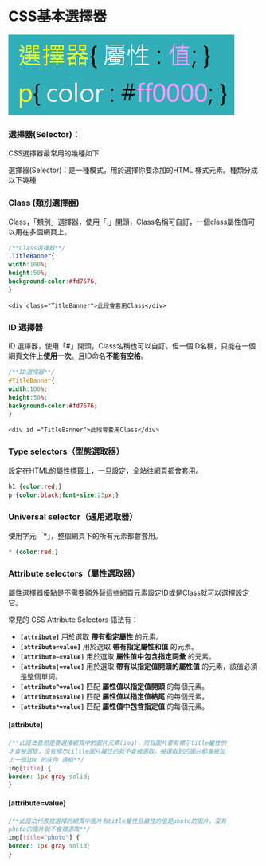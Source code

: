 # CSS基本選擇器

![](../.gitbook/assets/image%20%285%29.png)

### 選擇器\(Selector\)：

CSS選擇器最常用的幾種如下

選擇器\(Selector\)：是一種模式，用於選擇你要添加的HTML 樣式元素。種類分成以下幾種

### Class \(類別選擇器\)

Class，「類別」選擇器，使用「.」開頭，Class名稱可自訂，一個class屬性值可以用在多個網頁上。

```css
/**Class選擇器**/
.TitleBanner{
width:100%;
height:50%;
background-color:#fd7676;
}
```

```markup
<div class="TitleBanner">此段會套用Class</div>
```

### ID 選擇器

ID 選擇器，使用「\#」開頭，Class名稱也可以自訂，但一個ID名稱，只能在一個網頁文件上**使用一次**。且ID命名**不能有空格**。

```css
/**ID選擇器**/
#TitleBanner{
width:100%;
height:50%;
background-color:#fd7676;
}
```

```markup
<div id ="TitleBanner">此段會套用Class</div>
```

### Type selectors（型態選取器）

設定在HTML的屬性標籤上，一旦設定，全站往網頁都會套用。

```css
h1 {color:red;}
p {color:black;font-size:25px;}
```

### Universal selector（通用選取器）

使用字元「**\***」，整個網頁下的所有元素都會套用。

```css
* {color:red;}
```

### Attribute selectors（屬性選取器）

屬性選擇器優點是不需要額外替這些網頁元素設定ID或是Class就可以選擇設定它。

常見的 CSS Attribute Selectors 語法有：

* **`[attribute]`**  用於選取 **帶有指定屬性** 的元素。
* **`[attribute=value]`**  用於選取 **帶有指定屬性和值** 的元素。
* **`[attribute~=value]`**  用於選取 **屬性值中包含指定詞彙** 的元素。
* **`[attribute|=value]`**  用於選取 **帶有以指定值開頭的屬性值** 的元素，該值必須是整個單詞。
* **`[attribute^=value]`**  匹配 **屬性值以指定值開頭** 的每個元素。
* **`[attribute$=value]`**  匹配 **屬性值以指定值結尾** 的每個元素。
* **`[attribute*=value]`**  匹配 **屬性值中包含指定值** 的每個元素。

####  **\[attribute\]**

```css
/**此語法意思是要選擇網頁中的圖片元素(img)，而且圖片要有標示title屬性的
才會被選取，沒有標示tiltle圖片屬性的就不會被選取。被選取到的圖片都會被加
上一個1px 的灰色 邊框**/
img[title] {
border: 1px gray solid;
}
```

####  **\[attribute=value\]**

```css
/**此語法代表被選擇的網頁中圖片有title屬性且屬性的值是photo的圖片，沒有
photo的圖片就不會被選取**/
img[title="photo"] {
border: 1px gray solid;
}
```

